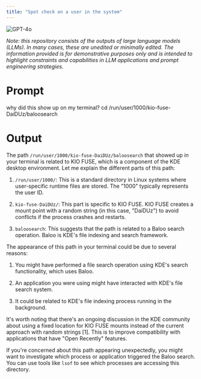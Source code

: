 ```yaml
---
title: "Spot check on a user in the system"
---
```

![GPT-4o](https://img.shields.io/badge/GPT--4o-3333FF?style=for-the-badge&logo=openai&logoColor=white)



*Note: this repository consists of the outputs of large language models (LLMs). In many cases, these are unedited or minimally edited. The information provided is for demonstrative purposes only and is intended to highlight constraints and capabilities in LLM applications and prompt engineering strategies.*


# Prompt

why did this show up on my terminal?
cd /run/user/1000/kio-fuse-DaiDUz/baloosearch

# Output

The path `/run/user/1000/kio-fuse-DaiDUz/baloosearch` that showed up in your terminal is related to KIO FUSE, which is a component of the KDE desktop environment. Let me explain the different parts of this path:

1. `/run/user/1000/`: This is a standard directory in Linux systems where user-specific runtime files are stored. The "1000" typically represents the user ID.

2. `kio-fuse-DaiDUz/`: This part is specific to KIO FUSE. KIO FUSE creates a mount point with a random string (in this case, "DaiDUz") to avoid conflicts if the process crashes and restarts.

3. `baloosearch`: This suggests that the path is related to a Baloo search operation. Baloo is KDE's file indexing and search framework.

The appearance of this path in your terminal could be due to several reasons:

1. You might have performed a file search operation using KDE's search functionality, which uses Baloo.

2. An application you were using might have interacted with KDE's file search system.

3. It could be related to KDE's file indexing process running in the background.

It's worth noting that there's an ongoing discussion in the KDE community about using a fixed location for KIO FUSE mounts instead of the current approach with random strings [1]. This is to improve compatibility with applications that have "Open Recently" features.

If you're concerned about this path appearing unexpectedly, you might want to investigate which process or application triggered the Baloo search. You can use tools like `lsof` to see which processes are accessing this directory.

 